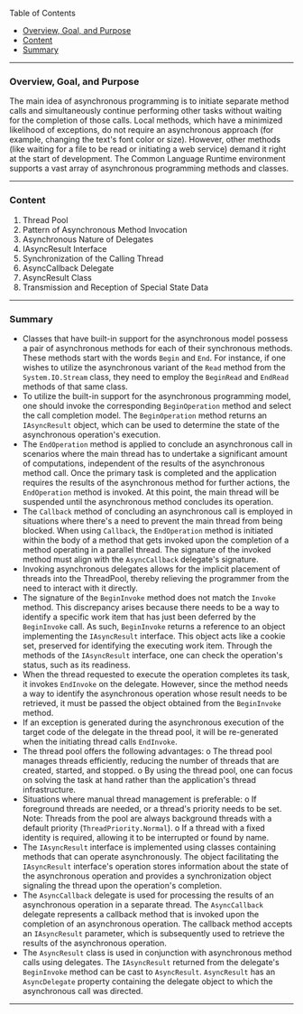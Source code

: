 
Table of Contents
- [Overview, Goal, and Purpose](#overview-goal-and-purpose)
- [Content](#content)
- [Summary](#summary)

---

### Overview, Goal, and Purpose
The main idea of asynchronous programming is to initiate separate method calls and simultaneously continue performing other tasks without waiting for the completion of those calls. Local methods, which have a minimized likelihood of exceptions, do not require an asynchronous approach (for example, changing the text's font color or size). However, other methods (like waiting for a file to be read or initiating a web service) demand it right at the start of development. The Common Language Runtime environment supports a vast array of asynchronous programming methods and classes.

---

### Content
1. Thread Pool
2. Pattern of Asynchronous Method Invocation
3. Asynchronous Nature of Delegates
4. IAsyncResult Interface
5. Synchronization of the Calling Thread
6. AsyncCallback Delegate
7. AsyncResult Class
8. Transmission and Reception of Special State Data

---

### Summary
- Classes that have built-in support for the asynchronous model possess a pair of asynchronous methods for each of their synchronous methods. These methods start with the words `Begin` and `End`. For instance, if one wishes to utilize the asynchronous variant of the `Read` method from the `System.IO.Stream` class, they need to employ the `BeginRead` and `EndRead` methods of that same class.
- To utilize the built-in support for the asynchronous programming model, one should invoke the corresponding `BeginOperation` method and select the call completion model. The `BeginOperation` method returns an `IAsyncResult` object, which can be used to determine the state of the asynchronous operation's execution.
- The `EndOperation` method is applied to conclude an asynchronous call in scenarios where the main thread has to undertake a significant amount of computations, independent of the results of the asynchronous method call. Once the primary task is completed and the application requires the results of the asynchronous method for further actions, the `EndOperation` method is invoked. At this point, the main thread will be suspended until the asynchronous method concludes its operation.
- The `Callback` method of concluding an asynchronous call is employed in situations where there's a need to prevent the main thread from being blocked. When using `Callback`, the `EndOperation` method is initiated within the body of a method that gets invoked upon the completion of a method operating in a parallel thread. The signature of the invoked method must align with the `AsyncCallback` delegate's signature.
- Invoking asynchronous delegates allows for the implicit placement of threads into the ThreadPool, thereby relieving the programmer from the need to interact with it directly.
- The signature of the `BeginInvoke` method does not match the `Invoke` method. This discrepancy arises because there needs to be a way to identify a specific work item that has just been deferred by the `BeginInvoke` call. As such, `BeginInvoke` returns a reference to an object implementing the `IAsyncResult` interface. This object acts like a cookie set, preserved for identifying the executing work item. Through the methods of the `IAsyncResult` interface, one can check the operation's status, such as its readiness.
- When the thread requested to execute the operation completes its task, it invokes `EndInvoke` on the delegate. However, since the method needs a way to identify the asynchronous operation whose result needs to be retrieved, it must be passed the object obtained from the `BeginInvoke` method.
- If an exception is generated during the asynchronous execution of the target code of the delegate in the thread pool, it will be re-generated when the initiating thread calls `EndInvoke`.
- The thread pool offers the following advantages:
  o The thread pool manages threads efficiently, reducing the number of threads that are created, started, and stopped.
  o By using the thread pool, one can focus on solving the task at hand rather than the application's thread infrastructure.
- Situations where manual thread management is preferable:
  o If foreground threads are needed, or a thread's priority needs to be set. Note: Threads from the pool are always background threads with a default priority (`ThreadPriority.Normal`).
  o If a thread with a fixed identity is required, allowing it to be interrupted or found by name.
- The `IAsyncResult` interface is implemented using classes containing methods that can operate asynchronously. The object facilitating the `IAsyncResult` interface's operation stores information about the state of the asynchronous operation and provides a synchronization object signaling the thread upon the operation's completion.
- The `AsyncCallback` delegate is used for processing the results of an asynchronous operation in a separate thread. The `AsyncCallback` delegate represents a callback method that is invoked upon the completion of an asynchronous operation. The callback method accepts an `IAsyncResult` parameter, which is subsequently used to retrieve the results of the asynchronous operation.
- The `AsyncResult` class is used in conjunction with asynchronous method calls using delegates. The `IAsyncResult` returned from the delegate's `BeginInvoke` method can be cast to `AsyncResult`. `AsyncResult` has an `AsyncDelegate` property containing the delegate object to which the asynchronous call was directed.

---